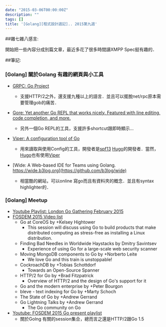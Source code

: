 ```yaml
---
date: "2015-03-06T00:00:00Z"
description: ""
tags: []
title: '[Golang][程式設計週記].. 2015第九週'
---
```


##雜七雜八感言:

開始把一些內容分成別篇文章，最近多花了很多時間讀XMPP Spec挺有趣的． 

##筆記:



### [Golang] 關於Golang 有趣的網頁與小工具

- [GRPC: Go Project](https://github.com/grpc/grpc-go)
    - 支援HTTP/2之外，還支援九種以上的語言．並且可以擺脫net/rpc原本需要管理gob的痛苦．
- [Gore: Yet another Go REPL that works nicely. Featured with line editing, code completion, and more.](https://github.com/motemen/gore)
    - 另外一個Go REPL的工具，支援許多shortcut跟即時顯示...
- [Viper: A configuration tool of Go](http://spf13.com/project/viper)
    - 用來讀取與使用Config的工具，開發者是[spf13](http://spf13.com/) [Hugo](http://spf13.com/project/hugo)的開發者．當然，[Hugo](http://spf13.com/project/hugo)也有使用[Viper](http://spf13.com/project/viper)

- [Wide: A Web-based IDE for Teams using Golang. 
https://wide.b3log.org](https://github.com/b3log/wide)
    - 相當酷的網站，可以online 寫go而且有資料夾的概念．並且有syntax highlighter的．

### [Golang] Meetup

- [Youtube Playlist: London Go Gathering February 2015](https://www.youtube.com/playlist?list=PLtLJO5JKE5YCZYDAt8-uyJbVgq1FIUpVM)
- [FOSDEM 2015 Video list](http://video.fosdem.org/2015/devroom-go/)
    - Go at CoreOS by +Kelsey Hightower​​
        - This session will discuss using Go to build products that make distributed computing as stress-free as installing a Linux distribution.
    - Finding Bad Needles in Worldwide Haystacks by Dmitry Savintsev
        - Experience of using Go for a large-scale web security scanner
    - Moving MongoDB components to Go by +Norberto Leite​​ 
        - We love Go and this train is unstoppable!  
    - CockroachDB by +Tobias Schottdorf​​  
        - Towards an Open-Source Spanner	
    - HTTP/2 for Go by +Brad Fitzpatrick​​ 
        - Overview of HTTP/2 and the design of Go's support for it
    - Go and the modern enterprise by +Peter Bourgon​​ 
    - bleve - text indexing for Go by +Marty Schoch​​ 
    - The State of Go by +Andrew Gerrand​​ 
    - Go Lightning Talks by +Andrew Gerrand​​ 
        - The Go community on Go﻿
- [Youtube: FOSDEM 2015 Go present playlist](https://www.youtube.com/playlist?list=PLtLJO5JKE5YDK74RZm67xfwaDgeCj7oqb)
    - 關於Golng 有關的session集合，總而言之還是HTTP/2跟Go 1.5    
        

